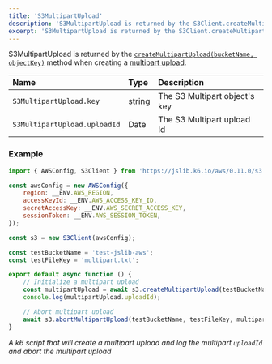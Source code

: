 ```yaml
---
title: 'S3MultipartUpload'
description: 'S3MultipartUpload is returned by the S3Client.createMultipartUpload method when creating a multipart upload.'
excerpt: 'S3MultipartUpload is returned by the S3Client.createMultipartUpload method when creating a multipart upload.'
---
```


S3MultipartUpload is returned by the [`createMultipartUpload(bucketName, objectKey)`](/javascript-api/jslib/aws/s3client/s3client-createmultipartupload/) method when creating a [multipart upload](https://docs.aws.amazon.com/AmazonS3/latest/API/API_CreateMultipartUpload.html).

| Name                            | Type   | Description                    |
| :------------------------------ | :----- | :----------------------------- |
| `S3MultipartUpload.key`         | string | The S3 Multipart object's key  |
| `S3MultipartUpload.uploadId`    | Date   | The S3 Multipart upload Id     |

### Example

<CodeGroup labels={[]}>

```javascript
import { AWSConfig, S3Client } from 'https://jslib.k6.io/aws/0.11.0/s3.js';

const awsConfig = new AWSConfig({
    region: __ENV.AWS_REGION,
    accessKeyId: __ENV.AWS_ACCESS_KEY_ID,
    secretAccessKey: __ENV.AWS_SECRET_ACCESS_KEY,
    sessionToken: __ENV.AWS_SESSION_TOKEN,
});

const s3 = new S3Client(awsConfig);

const testBucketName = 'test-jslib-aws';
const testFileKey = 'multipart.txt';

export default async function () {
    // Initialize a multipart upload
    const multipartUpload = await s3.createMultipartUpload(testBucketName, testFileKey);
    console.log(multipartUpload.uploadId);

    // Abort multipart upload
    await s3.abortMultipartUpload(testBucketName, testFileKey, multipartUpload.uploadId);
}
```

_A k6 script that will create a multipart upload and log the multipart `uploadId` and abort the multipart upload_

</CodeGroup>